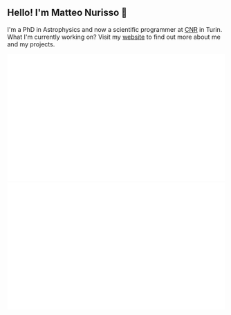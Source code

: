 ## Hello! I'm Matteo Nurisso 👋

I'm a PhD in Astrophysics and now a scientific programmer at [CNR](https://www.isac.cnr.it/it/content/torino) in Turin.
What I'm currently working on? Visit my [website](https://mnurisso.github.io/) to find out more about me and my projects.

![Stats Overview](https://raw.githubusercontent.com/mnurisso/github-stats-transparent/output/generated/overview.svg)
![Most Used Languages](https://raw.githubusercontent.com/mnurisso/github-stats-transparent/output/generated/languages.svg)